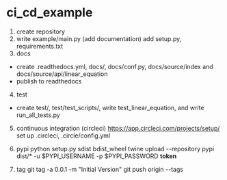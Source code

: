 # ci_cd_example

1) create repository
2) write example/main.py (add documentation)
add setup.py, requirements.txt
3) docs
- create .readthedocs.yml, docs/, docs/conf.py, docs/source/index and docs/source/api/linear_equation
- publish to readthedocs
4) test
- create test/, test/test_scripts/, write test_linear_equation, and write run_all_tests.py
5) continuous integration (circleci)
https://app.circleci.com/projects/setup/
set up .circleci, .circle/config.yml
6) pypi
python setup.py sdist bdist_wheel
twine upload --repository pypi dist/* -u $PYPI_USERNAME -p $PYPI_PASSWORD
__token__

7) tag
git tag -a 0.0.1 -m "Initial Version"
git push origin --tags